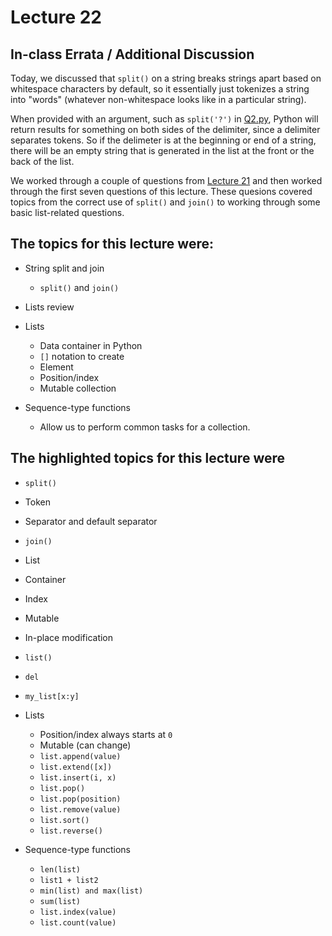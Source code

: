 # Lecture 22

## In-class Errata / Additional Discussion

Today, we discussed that `split()` on a string breaks strings apart based on whitespace characters by default, so it essentially just tokenizes a string into "words" (whatever non-whitespace looks like in a particular string).

When provided with an argument, such as `split('?')` in [Q2.py](Q2.py), Python will return results for something on both sides of the delimiter, since a delimiter separates tokens.  So if the delimeter is at the beginning or end of a string, there will be an empty string that is generated in the list at the front or the back of the list.

We worked through a couple of questions from [Lecture 21](../Lecture_21) and then worked through the first seven questions of this lecture. These quesions covered topics from the correct use of `split()` and `join()` to working through some basic list-related questions.

## The topics for this lecture were:

* String split and join
	* `split()` and `join()`
* Lists review

* Lists
	* Data container in Python
	* `[]` notation to create
	* Element
	* Position/index
	* Mutable collection
* Sequence-type functions
	* Allow us to perform common tasks for a collection.

## The highlighted topics for this lecture were

* `split()`
* Token
* Separator and default separator
* `join()`

* List
* Container
* Index
* Mutable
* In-place modification
* `list()`
* `del` 
* `my_list[x:y]`

* Lists
	* Position/index always starts at `0`
	* Mutable (can change)
	* `list.append(value)`
	* `list.extend([x])`
	* `list.insert(i, x)`
	* `list.pop()`
	* `list.pop(position)`
	* `list.remove(value)`
	* `list.sort()`
	* `list.reverse()`
 
* Sequence-type functions
	* `len(list)`
	* `list1 + list2`
	* `min(list) and max(list)`
	* `sum(list)`
	* `list.index(value)`
	* `list.count(value)`
